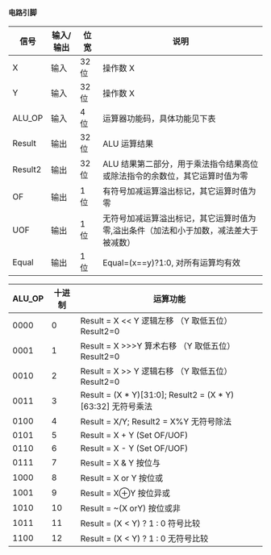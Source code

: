 #### 电路引脚

| 信号    | 输入/输出 | 位宽  | 说明                                                         |
| ------- | --------- | ----- | ------------------------------------------------------------ |
| X       | 输入      | 32 位 | 操作数 X                                                     |
| Y       | 输入      | 32 位 | 操作数 X                                                     |
| ALU_OP  | 输入      | 4 位  | 运算器功能码，具体功能见下表                                 |
| Result  | 输出      | 32 位 | ALU 运算结果                                                 |
| Result2 | 输出      | 32 位 | ALU 结果第二部分，用于乘法指令结果高位或除法指令的余数位，其它运算时值为零 |
| OF      | 输出      | 1 位  | 有符号加减运算溢出标记，其它运算时值为零                     |
| UOF     | 输出      | 1 位  | 无符号加减运算溢出标记，其它运算时值为零,溢出条件（加法和小于加数，减法差大于被减数） |
| Equal   | 输出      | 1 位  | Equal=(x==y)?1:0, 对所有运算均有效                           |

| ALU_OP | 十进制 | 运算功能                                                    |
| ------ | ------ | ----------------------------------------------------------- |
| 0000   | 0      | Result = X << Y 逻辑左移 （Y 取低五位） Result2=0           |
| 0001   | 1      | Result = X >>>Y 算术右移 （Y 取低五位） Result2=0           |
| 0010   | 2      | Result = X >> Y 逻辑右移 （Y 取低五位） Result2=0           |
| 0011   | 3      | Result = (X * Y)[31:0]; Result2 = (X * Y)[63:32] 无符号乘法 |
| 0100   | 4      | Result = X/Y; Result2 = X%Y 无符号除法                      |
| 0101   | 5      | Result = X + Y (Set OF/UOF)                                 |
| 0110   | 6      | Result = X - Y (Set OF/UOF)                                 |
| 0111   | 7      | Result = X & Y 按位与                                       |
| 1000   | 8      | Result = X or Y 按位或                                      |
| 1001   | 9      | Result = X⊕Y 按位异或                                       |
| 1010   | 10     | Result = ~(X orY) 按位或非                                  |
| 1011   | 11     | Result = (X < Y) ? 1 : 0 符号比较                           |
| 1100   | 12     | Result = (X < Y) ? 1 : 0 无符号比较                         |